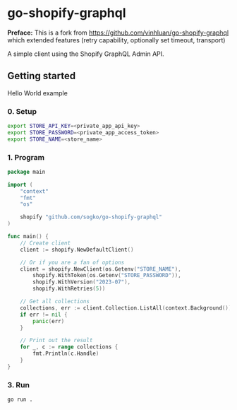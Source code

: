 # go-shopify-graphql

**Preface:** This is a fork from https://github.com/vinhluan/go-shopify-graphql which extended features (retry capability, optionally set timeout, transport)

A simple client using the Shopify GraphQL Admin API.

## Getting started

Hello World example

### 0. Setup

```bash
export STORE_API_KEY=<private_app_api_key>
export STORE_PASSWORD=<private_app_access_token>
export STORE_NAME=<store_name>
```

### 1. Program

```go
package main

import (
	"context"
	"fmt"
	"os"

	shopify "github.com/sogko/go-shopify-graphql"
)

func main() {
	// Create client
	client := shopify.NewDefaultClient()

	// Or if you are a fan of options
	client = shopify.NewClient(os.Getenv("STORE_NAME"),
		shopify.WithToken(os.Getenv("STORE_PASSWORD")),
		shopify.WithVersion("2023-07"),
		shopify.WithRetries(5))

	// Get all collections
	collections, err := client.Collection.ListAll(context.Background())
	if err != nil {
		panic(err)
	}

	// Print out the result
	for _, c := range collections {
		fmt.Println(c.Handle)
	}
}
```

### 3. Run

```bash
go run .
```
